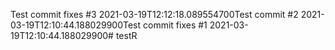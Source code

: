 Test commit fixes #3 2021-03-19T12:12:18.089554700Test commit #2 2021-03-19T12:10:44.188029900Test commit fixes #1 2021-03-19T12:10:44.188029900# testR
